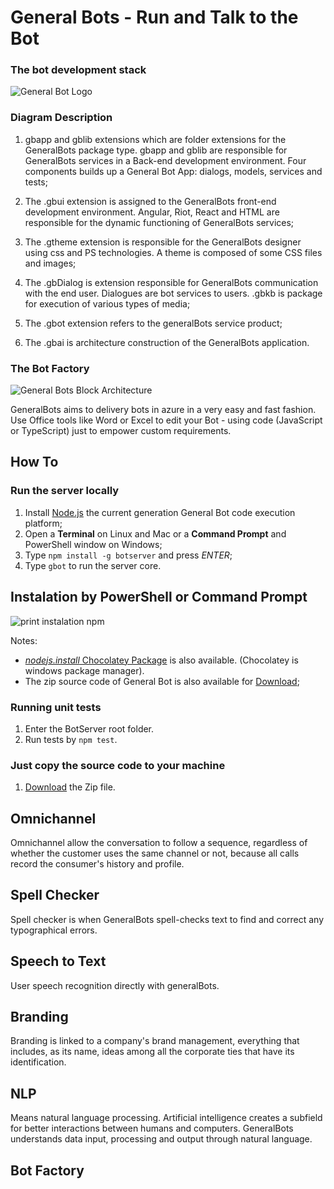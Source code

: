 # General Bots - Run and Talk to the Bot

### The bot development stack

![General Bot Logo](https://raw.githubusercontent.com/pragmatismo-io/BotServer/master/docs/images/general-bots-stack.png)


### Diagram Description

1. gbapp and gblib extensions which are folder extensions for the GeneralBots package type.
gbapp and gblib are responsible for GeneralBots services in a Back-end development environment.
Four components builds up a General Bot App: dialogs, models, services and tests; 

2. The .gbui extension is assigned to the GeneralBots front-end development environment. 
Angular, Riot, React and HTML are responsible for the dynamic functioning of GeneralBots services;

3. The .gtheme extension is responsible for the GeneralBots designer using css and PS technologies.
A theme is composed of some CSS files and images;

4. The .gbDialog is extension responsible for GeneralBots communication with the end user. Dialogues are bot services to users.
.gbkb is package for execution of various types of media;

5. The .gbot extension refers to the generalBots service product;

6. The .gbai is architecture construction of the GeneralBots application.

### The Bot Factory

![General Bots Block Architecture](https://raw.githubusercontent.com/pragmatismo-io/BotServer/master/docs/images/general-bots-block-architecture.png)

GeneralBots aims to delivery bots in azure in a very easy and fast fashion. Use Office tools like Word or Excel to edit your Bot - using code (JavaScript or TypeScript) just to empower custom requirements.

## How To

### Run the server locally

1. Install [Node.js](https://www.npmjs.com/get-npm) the current generation General Bot code execution platform;
2. Open a **Terminal** on Linux and Mac or a **Command Prompt** and PowerShell window on Windows;
3. Type `npm install -g botserver` and press *ENTER*;
4. Type `gbot` to run the server core.

## Instalation by PowerShell or Command Prompt

![print instalation npm](https://user-images.githubusercontent.com/65977273/94572520-81e2f380-0247-11eb-9d69-ff70ad26b027.png)



Notes:

* [*nodejs.install* Chocolatey Package](https://chocolatey.org/packages/nodejs.install) is also available. (Chocolatey is windows package manager).
* The zip source code of General Bot is also available for [Download](https://codeload.github.com/pragmatismo-io/BotServer/zip/master);

### Running unit tests

1. Enter the BotServer root folder.
2. Run tests by `npm test`.



### Just copy the source code to your machine

1. [Download](https://codeload.github.com/pragmatismo-io/BotServer/zip/master) the Zip file.


## Omnichannel

Omnichannel allow the conversation to follow a sequence, regardless of whether the customer uses the same channel or not, because all calls record the consumer's history and profile.

## Spell Checker

Spell checker is when GeneralBots spell-checks text to find and correct any typographical errors.

## Speech to Text

User speech recognition directly with generalBots.

## Branding

Branding is linked to a company's brand management, everything that includes, as its name, ideas among all the corporate ties that have its identification.

## NLP

Means natural language processing.
Artificial intelligence creates a subfield for better interactions between humans and computers. GeneralBots understands data input, processing and output through natural language.

## Bot Factory
